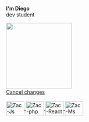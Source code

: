 **I'm Diego**  
dev student
  

<div>
  <a href="https://github.com/DiegoAmorim16">
  <img height="180em" src="https://github-readme-stats.vercel.app/api/top-langs/?username=DiegoAmorim16&layout=compact&langs_count=16&theme=dark"/>
    <div>Cancel changes
      <div style="display: inline_block"><br>
        <img align="center" alt="Zac-Js" height="40" width="50" src="https://icongr.am/devicon/nodejs-original.svg?size=97&color=currentColor">
        <img align="center" alt="Zac-php" height="40" width="50" src="https://icongr.am/devicon/php-original.svg?size=97&color=currentColor">
        <img align="center" alt="Zac-React" height="40" width="50" src="https://icongr.am/devicon/react-original.svg?size=97&color=currentColor">
        <img align="center" alt="Zac-Ms" height="40" width="50" src="https://icongr.am/devicon/mysql-original.svg?size=97&color=currentColor">
